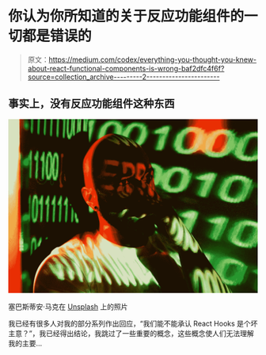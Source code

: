 # 你认为你所知道的关于反应功能组件的一切都是错误的

> 原文：<https://medium.com/codex/everything-you-thought-you-knew-about-react-functional-components-is-wrong-baf2dfc4f6f?source=collection_archive---------2----------------------->

## 事实上，没有反应功能组件这种东西

![](img/47d0b18186a0c3939c1b500416ae3221.png)

塞巴斯蒂安·马克在 [Unsplash](https://unsplash.com/s/photos/illusion?utm_source=unsplash&utm_medium=referral&utm_content=creditCopyText) 上的照片

我已经有很多人对我的部分系列作出回应，“我们能不能承认 React Hooks 是个坏主意？”，我已经得出结论，我跳过了一些重要的概念，这些概念使人们无法理解我的主要…